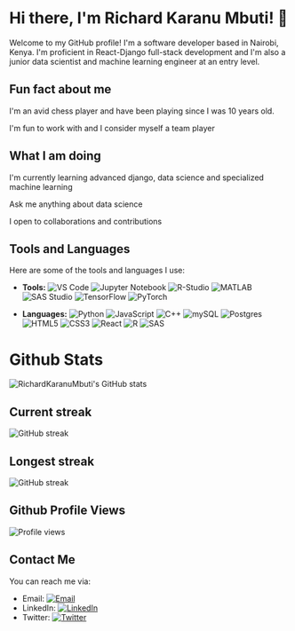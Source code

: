 # Hi there, I'm Richard Karanu Mbuti! 👋

Welcome to my GitHub profile! I'm a software developer based in Nairobi, Kenya. I'm proficient in React-Django full-stack development and I'm also a junior data scientist and machine learning engineer at an entry level.

## Fun fact about me

I'm an avid chess player and have been playing since I was 10 years old.

I'm fun to work with and I consider myself a team player


## What I am doing
I'm currently learning advanced django, data science and specialized machine learning

Ask me anything about data science

I open to collaborations and contributions


## Tools and Languages

Here are some of the tools and languages I use:

- **Tools:** 
  ![VS Code](https://img.shields.io/badge/-VS%20Code-007ACC?style=flat-square&logo=visual-studio-code&logoColor=white)
  ![Jupyter Notebook](https://img.shields.io/badge/-Jupyter%20Notebook-F37626?style=flat-square&logo=jupyter&logoColor=white)
  ![R-Studio](https://img.shields.io/badge/-R%20Studio-75AADB?style=flat-square&logo=rstudio&logoColor=white)
  ![MATLAB](https://img.shields.io/badge/-MATLAB-0076A8?style=flat-square&logo=mathworks&logoColor=white)
  ![SAS Studio](https://img.shields.io/badge/-SAS%20Studio-2071C8?style=flat-square&logo=sas&logoColor=white)
  ![TensorFlow](https://img.shields.io/badge/-TensorFlow-FF6F00?style=flat-square&logo=tensorflow&logoColor=white)
  ![PyTorch](https://img.shields.io/badge/-PyTorch-EE4C2C?style=flat-square&logo=pytorch&logoColor=white)

- **Languages:** 
![Python](https://img.shields.io/badge/-Python-3776AB?style=flat-square&logo=python&logoColor=white)
![JavaScript](https://img.shields.io/badge/-JavaScript-F7DF1E?style=flat-square&logo=javascript&logoColor=white)
![C++](https://img.shields.io/badge/-C++-00599C?style=flat-square&logo=c%2B%2B&logoColor=white)
![mySQL](https://img.shields.io/badge/-MySQL-4479A1?style=flat-square&logo=mysql&logoColor=white)
![Postgres](https://img.shields.io/badge/-PostgreSQL-336791?style=flat-square&logo=postgresql&logoColor=white)
![HTML5](https://img.shields.io/badge/-HTML5-E34F26?style=flat-square&logo=html5&logoColor=white)
![CSS3](https://img.shields.io/badge/-CSS3-1572B6?style=flat-square&logo=css3&logoColor=white)
![React](https://img.shields.io/badge/-React-61DAFB?style=flat-square&logo=react&logoColor=white)
![R](https://img.shields.io/badge/-R-276DC3?style=flat-square&logo=r&logoColor=white)
![SAS](https://img.shields.io/badge/-SAS-BD3381?style=flat-square&logo=sas&logoColor=white)


# Github Stats

![RichardKaranuMbuti's GitHub stats](https://github-readme-stats.vercel.app/api?username=RichardKaranuMbuti&show_icons=true&theme=radical)

## Current streak
![GitHub streak](https://github-readme-streak-stats.herokuapp.com/?user=RichardKaranuMbuti&theme=radical)

## Longest streak
![GitHub streak](https://github-readme-streak-stats.herokuapp.com/?user=RichardKaranuMbuti&theme=radical&include_all_commits=true)


## Github Profile Views

![Profile views](https://gpvc.arturio.dev/RichardKaranu)

## Contact Me
You can reach me via:

- Email: [![Email](https://img.shields.io/badge/-Email-D14836?style=flat-square&logo=gmail&logoColor=white)](mailto:officialforrichardk@gmail.com)
- LinkedIn: [![LinkedIn](https://img.shields.io/badge/-LinkedIn-0077B5?style=flat-square&logo=linkedin&logoColor=white)](https://www.linkedin.com/in/richard-karanu-94b572241/)
- Twitter: [![Twitter](https://img.shields.io/badge/-Twitter-blue?style=flat-square&logo=twitter&logoColor=white&link=https://twitter.com/AI_solutionsNow)](https://twitter.com/AI_solutionsNow)

